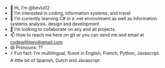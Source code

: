 - 👋 Hi, I’m @bevlu02
- 👀 I’m interested in coding, information systems, and travel
- 🌱 I’m currently learning C# in a .net environment as well as information systems analysis, design and development
- 💞️ I’m looking to collaborate on any and all projects.
- 📫 How to reach me here on git or you can send me and email at codewithbev@gmail.com
- 😄 Pronouns: ??
- ⚡ Fun fact: I'm multilingual, fluent in English, French, Python, Javascript. A little bit of Spanish, Dutch and Javascript

<!---
bevlu02/bevlu02 is a ✨ special ✨ repository because its `README.md` (this file) appears on your GitHub profile.
You can click the Preview link to take a look at your changes.
--->
